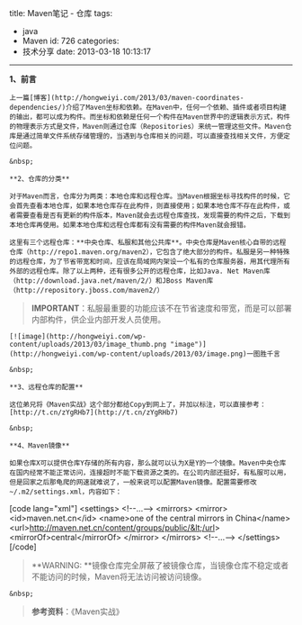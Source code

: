title: Maven笔记 - 仓库
tags:
  - java
  - Maven
id: 726
categories:
  - 技术分享
date: 2013-03-18 10:13:17
---

**1、前言**

	上一篇[博客](http://hongweiyi.com/2013/03/maven-coordinates-dependencies/)介绍了Maven坐标和依赖。在Maven中，任何一个依赖、插件或者项目构建的输出，都可以成为构件。而坐标和依赖是任何一个构件在Maven世界中的逻辑表示方式，构件的物理表示方式是文件，Maven则通过仓库（Repositories）来统一管理这些文件。Maven仓库是通过简单文件系统存储管理的，当遇到与仓库相关的问题，可以直接查找相关文件，方便定位问题。

<!--more-->

	&nbsp;

	**2、仓库的分类**

	对于Maven而言，仓库分为两类：本地仓库和远程仓库。当Maven根据坐标寻找构件的时候，它会首先查看本地仓库，如果本地仓库存在此构件，则直接使用；如果本地仓库不存在此构件，或者需要查看是否有更新的构件版本，Maven就会去远程仓库查找，发现需要的构件之后，下载到本地仓库再使用。如果本地仓库和远程仓库都有没有需要的构件Maven就会报错。

	这里有三个远程仓库：**中央仓库、私服和其他公共库**。中央仓库是Maven核心自带的远程仓库（http://repo1.maven.org/maven2），它包含了绝大部分的构件。私服是另一种特殊的远程仓库，为了节省带宽和时间，应该在局域网内架设一个私有的仓库服务器，用其代理所有外部的远程仓库。除了以上两种，还有很多公开的远程仓库，比如Java. Net Maven库（http://download.java.net/maven/2/）和JBoss Maven库（http://repository.jboss.com/maven2/）

> **IMPORTANT**：私服最重要的功能应该不在节省速度和带宽，而是可以部署内部构件，供企业内部开发人员使用。

	[![image](http://hongweiyi.com/wp-content/uploads/2013/03/image_thumb.png "image")](http://hongweiyi.com/wp-content/uploads/2013/03/image.png)一图胜千言

	&nbsp;

	**3、远程仓库的配置**

	这位弟兄将《Maven实战》这个部分都给Copy到网上了，并加以标注，可以直接参考：[http://t.cn/zYgRHb7](http://t.cn/zYgRHb7)

	&nbsp;

	**4、Maven镜像**

	如果仓库X可以提供仓库Y存储的所有内容，那么就可以认为X是Y的一个镜像。Maven中央仓库在国内经常不能正常访问，连接超时不能下载资源之类的。在公司内部还挺好，有私服可以用，但是回家之后那龟爬的网速就难说了，一般来说可以配置Maven镜像。配置需要修改~/.m2/settings.xml，内容如下：

[code lang="xml"]
&lt;settings&gt;
  &lt;!--…--&gt;
  &lt;mirrors&gt;
    &lt;mirror&gt;
      &lt;id&gt;maven.net.cn&lt;/id&gt;
      &lt;name&gt;one of the central mirrors in China&lt;/name&gt;
      &lt;url&gt;http://maven.net.cn/content/groups/public/&lt;/url&gt;
      &lt;mirrorOf&gt;central&lt;/mirrorOf&gt;
    &lt;/mirror&gt;
  &lt;/mirrors&gt;
  &lt;!--…--&gt;
&lt;/settings&gt;
[/code]

> **WARNING: **镜像仓库完全屏蔽了被镜像仓库，当镜像仓库不稳定或者不能访问的时候，Maven将无法访问被访问镜像。

	&nbsp;

> **参考资料**：《Maven实战》
